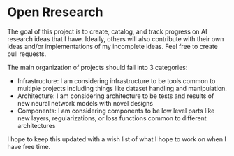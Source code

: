 # Open Rresearch #

The goal of this project is to create, catalog, and track progress on AI research ideas that I have. Ideally, others will also contribute with their own ideas and/or implementations of my incomplete ideas.  Feel free to create pull requests.

The main organization of projects should fall into 3 categories:
- Infrastructure: I am considering infrastructure to be tools common to multiple projects including things like dataset handling and manipulation.
- Architecture: I am considering architecture to be tests and results of new neural network models with novel designs
- Components: I am considering components to be low level parts like new layers, regularizations, or loss functions common to different architectures

I hope to keep this updated with a wish list of what I hope to work on when I have free time.
